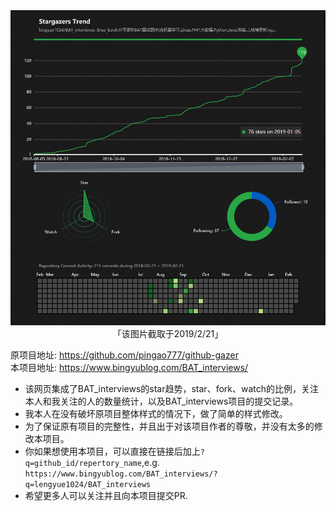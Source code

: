 <div align=center><img src="stargazers-trend.png" alt="stargazers-trend" /></div>
<div align=center><a>「该图片截取于2019/2/21」</a></div>

原项目地址: <https://github.com/pingao777/github-gazer>  
本项目地址: <https://www.bingyublog.com/BAT_interviews/>  

- 该网页集成了BAT_interviews的star趋势，star、fork、watch的比例，关注本人和我关注的人的数量统计，以及BAT_interviews项目的提交记录。
- 我本人在没有破坏原项目整体样式的情况下，做了简单的样式修改。
- 为了保证原有项目的完整性，并且出于对该项目作者的尊敬，并没有太多的修改本项目。
- 你如果想使用本项目，可以直接在链接后加上`?q=github_id/repertory_name`,e.g. `https://www.bingyublog.com/BAT_interviews/?q=lengyue1024/BAT_interviews`
- 希望更多人可以关注并且向本项目提交PR.
